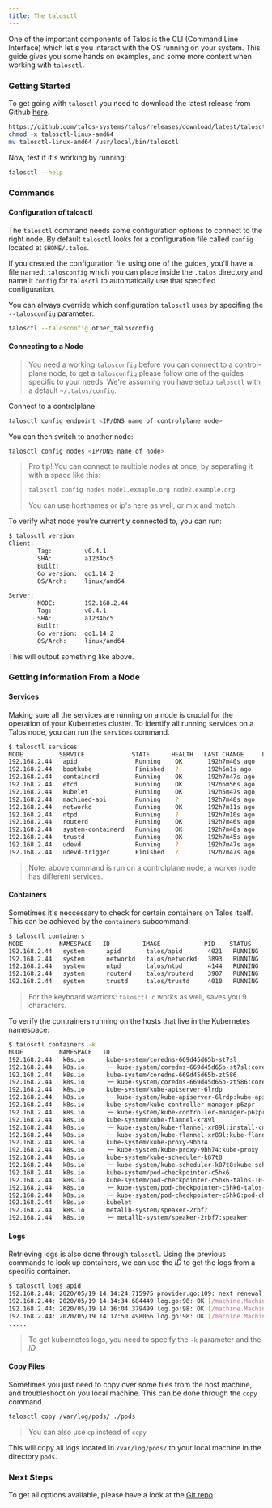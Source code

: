 ```yaml
---
title: The talosctl
---
```


One of the important components of Talos is the CLI (Command Line Interface) which let's you interact with the OS running on your system.
This guide gives you some hands on examples, and some more context when working with `talosctl`.

### Getting Started

To get going with `talosctl` you need to download the latest release from Github [here](https://github.com/talos-systems/talos/releases).

```bash
https://github.com/talos-systems/talos/releases/download/latest/talosctl-darwin-amd64
chmod +x talosctl-linux-amd64
mv talosctl-linux-amd64 /usr/local/bin/talosctl
```

Now, test if it's working by running:

```bash
talosctl --help
```

### Commands

#### Configuration of talosctl

The `talosctl` command needs some configuration options to connect to the right node.
By default `talosctl` looks for a configuration file called `config` located at `$HOME/.talos`.

If you created the configuration file using one of the guides, you'll have a file named: `talosconfig` which you can place inside the `.talos` directory and name it `config` for `talosctl` to automatically use that specified configuration.

You can always override which configuration `talosctl` uses by specifing the `--talosconfig` parameter:

```bash
talosctl --talosconfig other_talosconfig
```

#### Connecting to a Node

> You need a working `talosconfig` before you can connect to a control-plane node, to get a `talosconfig` please follow one of the guides specific to your needs.
> We're assuming you have setup `talosctl` with a default `~/.talos/config`.

Connect to a controlplane:

```bash
talosctl config endpoint <IP/DNS name of controlplane node>
```

You can then switch to another node:

```bash
talosctl config nodes <IP/DNS name of node>
```

> Pro tip!
> You can connect to multiple nodes at once, by seperating it with a space like this:
>
> ```bash
> talosctl config nodes node1.exmaple.org node2.example.org
> ```
>
> You can use hostnames or ip's here as well, or mix and match.

To verify what node you're currently connected to, you can run:

```bash
$ talosctl version
Client:
        Tag:         v0.4.1
        SHA:         a1234bc5
        Built:
        Go version:  go1.14.2
        OS/Arch:     linux/amd64

Server:
        NODE:        192.168.2.44
        Tag:         v0.4.1
        SHA:         a1234bc5
        Built:
        Go version:  go1.14.2
        OS/Arch:     linux/amd64
```

This will output something like above.

### Getting Information From a Node

#### Services

Making sure all the services are running on a node is crucial for the operation of your Kubernetes cluster.
To identify all running services on a Talos node, you can run the `services` command.

```bash
$ talosctl services
NODE          SERVICE             STATE      HEALTH   LAST CHANGE     LAST EVENT
192.168.2.44   apid                Running    OK       192h7m40s ago   Health check successful
192.168.2.44   bootkube            Finished   ?        192h5m1s ago    Service finished successfully
192.168.2.44   containerd          Running    OK       192h7m47s ago   Health check successful
192.168.2.44   etcd                Running    OK       192h6m56s ago   Health check successful
192.168.2.44   kubelet             Running    OK       192h5m47s ago   Health check successful
192.168.2.44   machined-api        Running    ?        192h7m48s ago   Service started as goroutine
192.168.2.44   networkd            Running    OK       192h7m11s ago   Health check successful
192.168.2.44   ntpd                Running    ?        192h7m10s ago   Started task ntpd (PID 4144) for container ntpd
192.168.2.44   routerd             Running    OK       192h7m46s ago   Started task routerd (PID 3907) for container routerd
192.168.2.44   system-containerd   Running    OK       192h7m48s ago   Health check successful
192.168.2.44   trustd              Running    OK       192h7m45s ago   Health check successful
192.168.2.44   udevd               Running    ?        192h7m47s ago   Process Process(["/sbin/udevd" "--resolve-names=never" "-D"]) started with PID 2893
192.168.2.44   udevd-trigger       Finished   ?        192h7m47s ago   Service finished successfully
```

> Note: above command is run on a controlplane node, a worker node has different services.

#### Containers

Sometimes it's neccessary to check for certain containers on Talos itself.
This can be achieved by the `containers` subcommand:

```bash
$ talosctl containers
NODE          NAMESPACE   ID         IMAGE            PID    STATUS
192.168.2.44   system      apid       talos/apid       4021   RUNNING
192.168.2.44   system      networkd   talos/networkd   3893   RUNNING
192.168.2.44   system      ntpd       talos/ntpd       4144   RUNNING
192.168.2.44   system      routerd    talos/routerd    3907   RUNNING
192.168.2.44   system      trustd     talos/trustd     4010   RUNNING
```

> For the keyboard warriors: `talosctl c` works as well, saves you 9 characters.

To verify the contrainers running on the hosts that live in the Kubernetes namespace:

```bash
$ talosctl containers -k
NODE          NAMESPACE   ID                                                                         IMAGE                                                                                                         PID     STATUS
192.168.2.44   k8s.io      kube-system/coredns-669d45d65b-st7sl                                       k8s.gcr.io/pause@sha256:f78411e19d84a252e53bff71a4407a5686c46983a2c2eeed83929b888179acea                      6632    RUNNING
192.168.2.44   k8s.io      └─ kube-system/coredns-669d45d65b-st7sl:coredns                            k8s.gcr.io/coredns@sha256:7ec975f167d815311a7136c32e70735f0d00b73781365df1befd46ed35bd4fe7                    6719    RUNNING
192.168.2.44   k8s.io      kube-system/coredns-669d45d65b-zt586                                       k8s.gcr.io/pause@sha256:f78411e19d84a252e53bff71a4407a5686c46983a2c2eeed83929b888179acea                      6587    RUNNING
192.168.2.44   k8s.io      └─ kube-system/coredns-669d45d65b-zt586:coredns                            k8s.gcr.io/coredns@sha256:7ec975f167d815311a7136c32e70735f0d00b73781365df1befd46ed35bd4fe7                    6712    RUNNING
192.168.2.44   k8s.io      kube-system/kube-apiserver-6lrdp                                           k8s.gcr.io/pause@sha256:f78411e19d84a252e53bff71a4407a5686c46983a2c2eeed83929b888179acea                      5511    RUNNING
192.168.2.44   k8s.io      └─ kube-system/kube-apiserver-6lrdp:kube-apiserver                         k8s.gcr.io/hyperkube:v1.18.0                                                                                  6167    RUNNING
192.168.2.44   k8s.io      kube-system/kube-controller-manager-p6zpr                                  k8s.gcr.io/pause@sha256:f78411e19d84a252e53bff71a4407a5686c46983a2c2eeed83929b888179acea                      5807    RUNNING
192.168.2.44   k8s.io      └─ kube-system/kube-controller-manager-p6zpr:kube-controller-manager       k8s.gcr.io/hyperkube:v1.18.0                                                                                  5844    RUNNING
192.168.2.44   k8s.io      kube-system/kube-flannel-xr89l                                             k8s.gcr.io/pause@sha256:f78411e19d84a252e53bff71a4407a5686c46983a2c2eeed83929b888179acea                      5152    RUNNING
192.168.2.44   k8s.io      └─ kube-system/kube-flannel-xr89l:install-cni                              quay.io/coreos/flannel-cni:v0.3.0                                                                             5332    RUNNING
192.168.2.44   k8s.io      └─ kube-system/kube-flannel-xr89l:kube-flannel                             quay.io/coreos/flannel:v0.11.0-amd64                                                                          5197    RUNNING
192.168.2.44   k8s.io      kube-system/kube-proxy-9bh74                                               k8s.gcr.io/pause@sha256:f78411e19d84a252e53bff71a4407a5686c46983a2c2eeed83929b888179acea                      4999    RUNNING
192.168.2.44   k8s.io      └─ kube-system/kube-proxy-9bh74:kube-proxy                                 k8s.gcr.io/hyperkube:v1.18.0                                                                                  5031    RUNNING
192.168.2.44   k8s.io      kube-system/kube-scheduler-k87t8                                           k8s.gcr.io/pause@sha256:f78411e19d84a252e53bff71a4407a5686c46983a2c2eeed83929b888179acea                      5714    RUNNING
192.168.2.44   k8s.io      └─ kube-system/kube-scheduler-k87t8:kube-scheduler                         k8s.gcr.io/hyperkube:v1.18.0                                                                                  5745    RUNNING
192.168.2.44   k8s.io      kube-system/pod-checkpointer-c5hk6                                         k8s.gcr.io/pause@sha256:f78411e19d84a252e53bff71a4407a5686c46983a2c2eeed83929b888179acea                      5512    RUNNING
192.168.2.44   k8s.io      kube-system/pod-checkpointer-c5hk6-talos-10-32-2-197                       k8s.gcr.io/pause@sha256:f78411e19d84a252e53bff71a4407a5686c46983a2c2eeed83929b888179acea                      6341    RUNNING
192.168.2.44   k8s.io      └─ kube-system/pod-checkpointer-c5hk6-talos-10-32-2-197:pod-checkpointer   docker.io/autonomy/pod-checkpointer@sha256:476277082931570df3c863ad37ab11f0ad7050710caf02ba46d053837fe6e366   6374    RUNNING
192.168.2.44   k8s.io      └─ kube-system/pod-checkpointer-c5hk6:pod-checkpointer                     docker.io/autonomy/pod-checkpointer@sha256:476277082931570df3c863ad37ab11f0ad7050710caf02ba46d053837fe6e366   5927    RUNNING
192.168.2.44   k8s.io      kubelet                                                                    k8s.gcr.io/hyperkube:v1.18.0                                                                                  4885    RUNNING
192.168.2.44   k8s.io      metallb-system/speaker-2rbf7                                               k8s.gcr.io/pause@sha256:f78411e19d84a252e53bff71a4407a5686c46983a2c2eeed83929b888179acea                      84985   RUNNING
192.168.2.44   k8s.io      └─ metallb-system/speaker-2rbf7:speaker                                    docker.io/metallb/speaker@sha256:2b74eca0f25e946e9a1dc4b94b9da067b1fec4244364d266283dfbbab546a629             85033   RUNNING
```

#### Logs

Retrieving logs is also done through `talosctl`.
Using the previous commands to look up containers, we can use the *ID* to get the logs from a specific container.

```bash
$ talosctl logs apid
192.168.2.44: 2020/05/19 14:14:24.715975 provider.go:109: next renewal in 11h59m59.642046025s
192.168.2.44: 2020/05/19 14:14:34.684449 log.go:98: OK [/machine.MachineService/ServiceList] 5.355187ms stream Success (:authority=192.168.2.44:50000;content-type=application/grpc;user-agent=grpc-go/1.26.0)
192.168.2.44: 2020/05/19 14:16:04.379499 log.go:98: OK [/machine.MachineService/ServiceList] 2.60977ms stream Success (:authority=192.168.2.44:50000;content-type=application/grpc;user-agent=grpc-go/1.26.0)
192.168.2.44: 2020/05/19 14:17:50.498066 log.go:98: OK [/machine.MachineService/ServiceList] 2.489054ms stream Success (:authority=192.168.2.44:50000;content-type=application/grpc;user-agent=grpc-go/1.26.0)
.....
```

> To get kubernetes logs, you need to specify the `-k` parameter and the *ID*

#### Copy Files

Sometimes you just need to copy over some files from the host machine, and troubleshoot on you local machine.
This can be done through the `copy` command.

```bash
talosctl copy /var/log/pods/ ./pods
```

> You can also use `cp` instead of `copy`

This will copy all logs located in `/var/log/pods/` to your local machine in the directory `pods`.

### Next Steps

To get all options available, please have a look at the [Git repo](https://github.com/talos-systems/talos/blob/master/docs/talosctl/talosctl.md)
